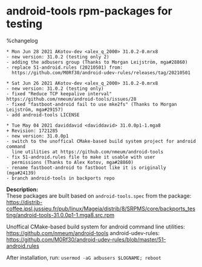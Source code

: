 # android-tools rpm-packages for testing
%changelog

```
* Mon Jun 28 2021 AKotov-dev <alex_q_2000> 31.0.2-0.mrx8
- new version: 31.0.2 (testing only 2)
- adding the adbusers group (Thanks to Morgan Leijström, mga#28860)
- replace 51-android.rules (20210501) from:
  https://github.com/M0Rf30/android-udev-rules/releases/tag/20210501

* Sat Jun 26 2021 AKotov-dev <alex_q_2000> 31.0.2-0.mrx8
- new version: 31.0.2 (testing only)
- fixed "Reduce TCP keepalive interval" https://github.com/nmeum/android-tools/issues/28
- fixed "fastboot-android fail to use mke2fs" (Thanks to Morgan Leijström, mga#29157)
- add android-tools LICENSE

* Tue May 04 2021 daviddavid <daviddavid> 31.0.0p1-1.mga8
+ Revision: 1721285
- new version: 31.0.0p1
- switch to the unoffical CMake-based build system project for android command
  line utilities at https://github.com/nmeum/android-tools
- fix 51-android.rules file to make it usable with user
  permissions (Thanks to Alex Kotov, mga#28860)
- rename fastboot-android to fastboot like it is originally (mga#24139)
- branch android-tools in backports repo
```
**Description:**  
These packages are built based on `android-tools.spec` from the package:  
https://distrib-coffee.ipsl.jussieu.fr/pub/linux/Mageia/distrib/8/SRPMS/core/backports_testing/android-tools-31.0.0p1-1.mga8.src.rpm

Unoffical CMake-based build system for android command line utilities: https://github.com/nmeum/android-tools
android-udev-rules: https://github.com/M0Rf30/android-udev-rules/blob/master/51-android.rules

After installation, run: `usermod -aG adbusers $LOGNAME; reboot`
